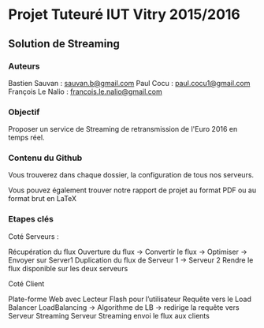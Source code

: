 # Projet Tuteuré IUT Vitry 2015/2016
## Solution de Streaming


### Auteurs

  Bastien Sauvan : sauvan.b@gmail.com
  Paul Cocu : paul.cocu1@gmail.com 
  François Le Nalio : francois.le.nalio@gmail.com 


### Objectif 

Proposer un service de Streaming  de retransmission de l'Euro 2016 en temps réel.

### Contenu du Github

Vous trouverez dans chaque dossier, la configuration de tous nos serveurs.

Vous pouvez également trouver notre rapport de projet au format PDF ou au format brut en LaTeX 


### Etapes clés

Coté Serveurs :

Récupération du flux
Ouverture du flux → Convertir le flux → Optimiser → Envoyer sur Server1
Duplication du flux de Serveur 1 → Serveur 2
Rendre le flux disponible sur les deux serveurs


Coté Client

Plate-forme Web avec Lecteur Flash pour l’utilisateur
Requête vers le Load Balancer
LoadBalancing → Algorithme de LB → redirige la requête vers Serveur Streaming
Serveur Streaming envoi le flux aux clients

